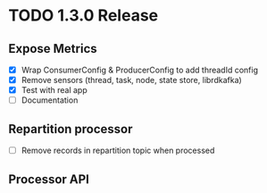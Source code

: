 # TODO 1.3.0 Release

## Expose Metrics

- [X] Wrap ConsumerConfig & ProducerConfig to add threadId config
- [X] Remove sensors (thread, task, node, state store, librdkafka)
- [X] Test with real app
- [ ] Documentation

## Repartition processor

- [ ] Remove records in repartition topic when processed

## Processor API
